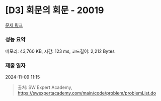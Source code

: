 # [D3] 회문의 회문 - 20019 

[문제 링크](https://swexpertacademy.com/main/code/problem/problemDetail.do?contestProbId=AY2hjCWKbykDFATh) 

### 성능 요약

메모리: 43,760 KB, 시간: 123 ms, 코드길이: 2,212 Bytes

### 제출 일자

2024-11-09 11:15



> 출처: SW Expert Academy, https://swexpertacademy.com/main/code/problem/problemList.do